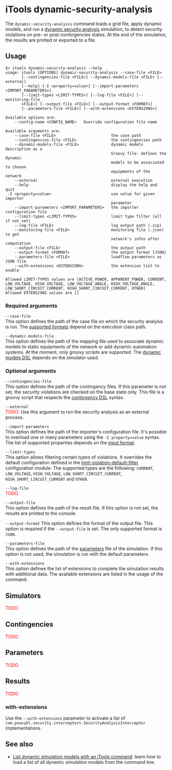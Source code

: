 # iTools dynamic-security-analysis

The `dynamic-security-analysis` command loads a grid file, apply dynamic models, and run a [dynamic security analysis](../../simulation/dynamic_security/index.md) simulation, to detect security violations on pre- or post-contingencies states. At the end of the simulation, the results are printed or exported to a file.

## Usage
```
$> itools dynamic-security-analysis --help
usage: itools [OPTIONS] dynamic-security-analysis --case-file <FILE>
       [--contingencies-file <FILE>] --dynamic-models-file <FILE> [--external]
       [--help] [-I <property=value>] [--import-parameters <IMPORT_PARAMETERS>]
       [--limit-types <LIMIT-TYPES>] [--log-file <FILE>] [--monitoring-file
       <FILE>] [--output-file <FILE>] [--output-format <FORMAT>]
       [--parameters-file <FILE>] [--with-extensions <EXTENSIONS>]

Available options are:
    --config-name <CONFIG_NAME>   Override configuration file name

Available arguments are:
    --case-file <FILE>                        the case path
    --contingencies-file <FILE>               the contingencies path
    --dynamic-models-file <FILE>              dynamic models description as a
                                              Groovy file: defines the dynamic
                                              models to be associated to chosen
                                              equipments of the network
    --external                                external execution
    --help                                    display the help and quit
 -I <property=value>                          use value for given importer
                                              parameter
    --import-parameters <IMPORT_PARAMETERS>   the importer configuration file
    --limit-types <LIMIT-TYPES>               limit type filter (all if not set)
    --log-file <FILE>                         log output path (.zip)
    --monitoring-file <FILE>                  monitoring file (.json) to get
                                              network's infos after computation
    --output-file <FILE>                      the output path
    --output-format <FORMAT>                  the output format [JSON]
    --parameters-file <FILE>                  loadflow parameters as JSON file
    --with-extensions <EXTENSIONS>            the extension list to enable

Allowed LIMIT-TYPES values are [ACTIVE_POWER, APPARENT_POWER, CURRENT,
LOW_VOLTAGE, HIGH_VOLTAGE, LOW_VOLTAGE_ANGLE, HIGH_VOLTAGE_ANGLE,
LOW_SHORT_CIRCUIT_CURRENT, HIGH_SHORT_CIRCUIT_CURRENT, OTHER]
Allowed EXTENSIONS values are []

```

### Required arguments

`--case-file`  
This option defines the path of the case file on which the security analysis is run. The [supported formats](../../grid_exchange_formats/index.md) depend on the execution class path.

`--dynamic-models-file`  
This option defines the path of the mapping file used to associate dynamic models to static equipments of the network or add dynamic automation systems. At the moment, only groovy scripts are supported. The [dynamic models DSL](../../simulation/dynamic/index.md#dynamic-models-mapping) depends on the simulator used.

### Optional arguments

`--contingencies-file`  
This option defines the path of the contingency files. If this parameter is not set, the security violations are checked on the base state only. This file is a groovy script that respects the [contingency DSL](../../simulation/security/contingency-dsl.md) syntax.

`--external`  
<span style="color: red">TODO:</span> Use this argument to run the security analysis as an external process.

`--import-parameters`  
This option defines the path of the importer's configuration file. It's possible to overload one or many parameters using the `-I property=value` syntax. The list of supported properties depends on the [input format](../../grid_exchange_formats/index.md).

`--limit-types`  
This option allows filtering certain types of violations. It overrides the default configuration defined in the [limit-violation-default-filter](../configuration/limit-violation-default-filter.md) configuration module. The supported types are the following: `CURRENT`, `LOW_VOLTAGE`, `HIGH_VOLTAGE`, `LOW_SHORT_CIRCUIT_CURRENT`, `HIGH_SHORT_CIRCUIT_CURRENT` and `OTHER`.

`--log-file`  
<span style="color: red">TODO</span>

`--output-file`  
This option defines the path of the result file. If this option is not set, the results are printed to the console.

`--output-format`
This option defines the format of the output file. This option is required if the `--output-file` is set. The only supported format is `JSON`.  

`--parameters-file`  
This option defines the path of the [parameters](#parameters) file of the simulation. If this option is not used, the simulation is run with the default parameters. 

`--with-extensions`  
This option defines the list of extensions to complete the simulation results with additional data. The available extensions are listed in the usage of the command.

## Simulators
<span style="color: red">TODO</span>

## Contingencies
<span style="color: red">TODO</span>

## Parameters
<span style="color: red">TODO</span>

## Results
<span style="color: red">TODO</span>

### with-extensions
Use the `--with-extensions` parameter to activate a list of `com.powsybl.security.interceptors.SecurityAnalysisInterceptor`
implementations.

## See also
- [List dynamic simulation models with an iTools command](../../user/itools/list-dynamic-simulation-models.md): learn how to load a list of all dynamic simulation models from the command line.
